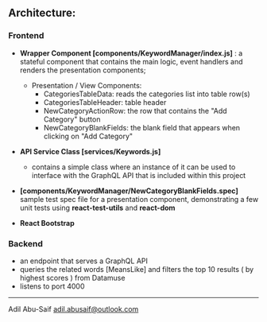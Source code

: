 

## Architecture:

### Frontend

- **Wrapper Component [components/KeywordManager/index.js]** : a stateful component that contains the main logic, event handlers and renders the presentation components;
	-  Presentation / View Components:
        - CategoriesTableData: reads the categories list into table row(s)
        -  CategoriesTableHeader: table header
        -  NewCategoryActionRow: the row that contains the "Add Category" button
        -  NewCategoryBlankFields: the blank field that appears when clicking on "Add Category"

- **API Service Class [services/Keywords.js]**
	- contains a simple class where an instance of it can be used to interface with the GraphQL API that is included within this project

- **[components/KeywordManager/NewCategoryBlankFields.spec]** sample test spec file for a presentation component, demonstrating a few unit tests using **react-test-utils** and **react-dom**
- **React Bootstrap**

### Backend
- an endpoint that serves a GraphQL API
- queries the related words [MeansLike] and filters the top 10 results ( by highest scores ) from Datamuse
- listens to port 4000
___

Adil Abu-Saif
adil.abusaif@outlook.com



